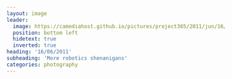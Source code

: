 ```yaml
---
layout: image
leader:
  image: https://camediahost.github.io/pictures/project365/2011/jun/16/160611.jpg
  position: bottom left
  hidetext: true
  inverted: true
heading: '16/06/2011'
subheading: 'More robotics shenanigans'
categories: photography
---
```

